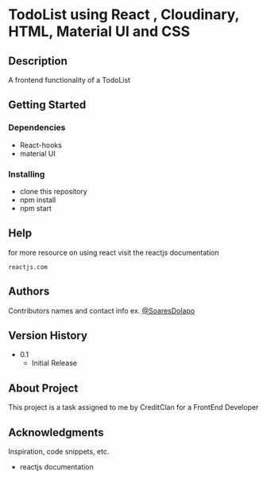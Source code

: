 # TodoList using React , Cloudinary, HTML, Material UI and CSS
## Description
A  frontend functionality of a TodoList
## Getting Started
### Dependencies
* React-hooks
* material UI
### Installing
* clone this repository 
* npm install
* npm start
## Help
for more resource on using react visit the reactjs documentation
```
reactjs.com
```
## Authors
Contributors names and contact info
ex. [@SoaresDolapo](https://www.linkedin.com/in/dolapo-soares-74b260121/)
## Version History
* 0.1
    * Initial Release
## About Project
This project is a task assigned to me by CreditClan for a FrontEnd Developer
## Acknowledgments
Inspiration, code snippets, etc.
* reactjs documentation
